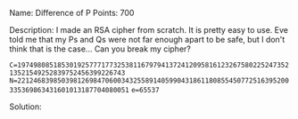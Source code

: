 Name: Difference of P 
Points: 700 

Description:
I made an RSA cipher from scratch. It is pretty easy to use. Eve told me that my Ps and Qs were not far enough apart to be safe, but I don't think that is the case...
Can you break my cipher?

`C=1974980851853019257771773253811679794137241209581612326758022524735213521549252839752456399226743`
`N=22124683985039812698470600343255891405990431861180855450772516395200335369863431601013187704080051`
`e=65537` 

Solution:

